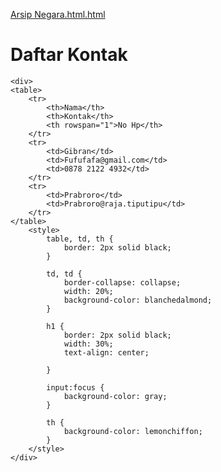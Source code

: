 [Arsip Negara.html.html](https://github.com/user-attachments/files/22420296/Arsip.Negara.html.html)
<!DOCTYPE html>
<html lang="en">
<head>
    <meta charset="UTF-8">
    <meta name="viewport" content="width=device-width, initial-scale=1.0">
    <title>Arsip Negara</title>
</head>
<body>
    <h1>Daftar Kontak</h1>

    <div>
    <table>
        <tr>
            <th>Nama</th>
            <th>Kontak</th>
            <th rowspan="1">No Hp</th>
        </tr>
        <tr>
            <td>Gibran</td>
            <td>Fufufafa@gmail.com</td>
            <td>0878 2122 4932</td>
        </tr>
        <tr>
            <td>Prabroro</td>
            <td>Prabroro@raja.tiputipu</td>
        </tr>
    </table>
        <style>
            table, td, th {
                border: 2px solid black;
            }

            td, td {
                border-collapse: collapse;
                width: 20%;
                background-color: blanchedalmond;
            }

            h1 {
                border: 2px solid black;
                width: 30%;
                text-align: center;
                
            }

            input:focus {
                background-color: gray;
            }
            
            th {
                background-color: lemonchiffon;
            }
        </style>
    </div>



</body>
</html>

